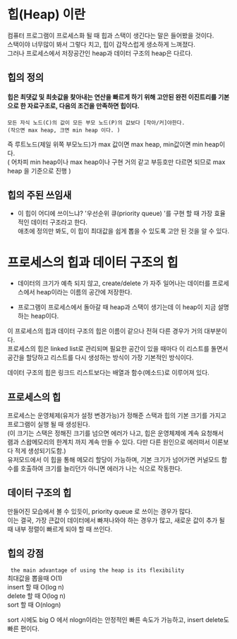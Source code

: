 
# 힙(Heap) 이란
컴퓨터 프로그램이 프로세스화 될 때 힙과 스택이 생긴다는 말은 들어봤을 것이다.  
스택이야 너무많이 봐서 그렇다 치고, 힙이 갑작스럽게 생소하게 느껴졌다.    
그러나 프로세스에서 저장공간인 heap과 데이터 구조의 heap은 다르다.


## 힙의 정의  
#### 힙은 최댓값 및 최솟값을 찾아내는 연산을 빠르게 하기 위해 고안된 완전 이진트리를 기본으로 한 자료구조로, 다음의 조건을 만족하면 힙이다.

~~~
모든 자식 노드(C)의 값이 모든 부모 노드(P)의 값보다 [작아/커]야한다.  
(작으면 max heap, 크면 min heap 이다. )
~~~

즉 루트노드(제일 위쪽 부모노드)가 max 값이면 max heap, min값이면 min heap이다.  
( 어차피 min heap이나 max heap이나 구현 거의 같고 부등호만 다르면 되므로 max heap 을 기준으로 진행  )

  
  
## 힙의 주된 쓰임새  
- 이 힙이 어디에 쓰이느냐? 
 '우선순위 큐(priority queue) '를 구현 할 때 가장 효율적인 데이터 구조라고 한다.  
애초에 정의만 봐도, 이 힙이 최대값을 쉽게 뽑을 수 있도록 고안 된 것을 알 수 있다.  
  
  
# 프로세스의 힙과 데이터 구조의 힙  
- 데이터의 크기가 예측 되지 않고, create/delete 가 자주 일어나는 데이터를 프로세스에서 heap이라는 이름의 공간에 저장한다.  

- 프로그램이 프로세스에서 돌아갈 때 heap과 스택이 생기는데 이 heap이 지금 설명하는 heap이다.  
  
이 프로세스의 힙과 데이터 구조의 힙은 이름이 같으나 전혀 다른 경우가 거의 대부분이다.   
프로세스의 힙은 linked list로 관리되며 필요한 공간이 있을 때마다 이 리스트를 돌면서 공간을 할당하고 리스트를 다시 생성하는 방식이 가장 기본적인 방식이다.  
  
데이터 구조의 힙은 링크드 리스트보다는 배열과 함수(메소드)로 이루어져 있다.    

  
## 프로세스의 힙  
프로세스는 운영체제(유저가 설정 변경가능)가 정해준 스택과 힙의 기본 크기를 가지고 프로그램이 실행 될 때 생성된다.  
(이 크기는 스택은 정해진 크기를 넘으면 에러가 나고, 힙은 운영체제에 계속 요청해서 램과 스왑메모리의 한계치 까지 계속 만들 수 있다. 
다만 다른 원인으로 에러떠서 이론보다 적게 생성되기도함.)  
유저모드에서 이 힙을 통해 메모리 할당이 가능하며, 기본 크기가 넘어가면 커널모드 함수를 호출하여 크기를 늘리던가 아니면 에러가 나는 식으로 작동한다.  
  
## 데이터 구조의 힙  
만들어진 모습에서 볼 수 있듯이, priority queue 로 쓰이는 경우가 많다.  
이는 결국, 가장 큰값이 데이터에서 빠져나와야 하는 경우가 많고, 새로운 값이 추가 될 때 내부 정렬이 빠르게 되야 할 때 쓰인다.  
  
  
## 힙의 강점  
```  the main advantage of using the heap is its flexibility ```  
최대값을 뽑을때 O(1)  
insert 할 때 O(log n)  
delete 할 때 O(log n)  
sort 할 때 O(nlogn)  
  
sort 시에도 big O 에서 nlogn이라는 안정적인 빠른 속도가 가능하고, insert delete도 빠른 편이다.  






